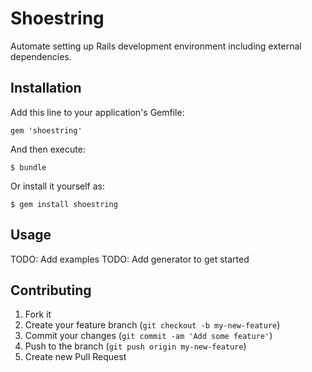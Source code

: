 # Shoestring

Automate setting up Rails development environment including external dependencies.

## Installation

Add this line to your application's Gemfile:

    gem 'shoestring'

And then execute:

    $ bundle

Or install it yourself as:

    $ gem install shoestring

## Usage

TODO: Add examples
TODO: Add generator to get started

## Contributing

1. Fork it
2. Create your feature branch (`git checkout -b my-new-feature`)
3. Commit your changes (`git commit -am 'Add some feature'`)
4. Push to the branch (`git push origin my-new-feature`)
5. Create new Pull Request
